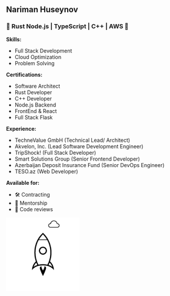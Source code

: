 ## Nariman Huseynov

### 🦀 Rust Node.js | TypeScript | C++ | AWS 🚀

**Skills:** 
- Full Stack Development
- Cloud Optimization
- Problem Solving  

**Certifications:**  
- Software Architect
- Rust Developer
- C++ Developer
- Node.js Backend
- FrontEnd & React
- Full Stack Flask

**Experience:**  
- TechneValue GmbH (Technical Lead/ Architect)
- Akvelon, Inc. (Lead Software Development Engineer)  
- TripShock! (Full Stack Developer)  
- Smart Solutions Group (Senior Frontend Developer)  
- Azerbaijan Deposit Insurance Fund (Senior DevOps Engineer)  
- TESO.az (Web Developer)  

**Available for:**
- 🛠️ Contracting
- 🤝 Mentorship
- 📝 Code reviews

<!--   ![coding](./giphy.gif) -->
  <!-- ![code](./code.gif)-->
<!-- ![js code](./js.gif) -->
<!-- ![space man on the rocket](./stationaryspaceman.gif) -->
<!-- ![rocket](./rocket.gif) -->

<img
src="https://github.com/hnariman/hnariman/blob/master/rocket.gif"
alt="rocket"
height="200"
width="200"
/>
<!-- <img
src="https://github.com/hnariman/hnariman/blob/master/stationaryspaceman.gif"
alt="happy spaceman"
height="200"
width="266"
/> -->
